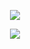 <p align="center">
<a title="memes" href=""><img src="https://cdn.discordapp.com/attachments/315392837594120192/344870971192377355/image.png"></a>
</p>
<p align="center">
  <a title="Version" href=""><img src="https://img.shields.io/badge/node.js-8.2.1-brightgreen.svg"></a>
